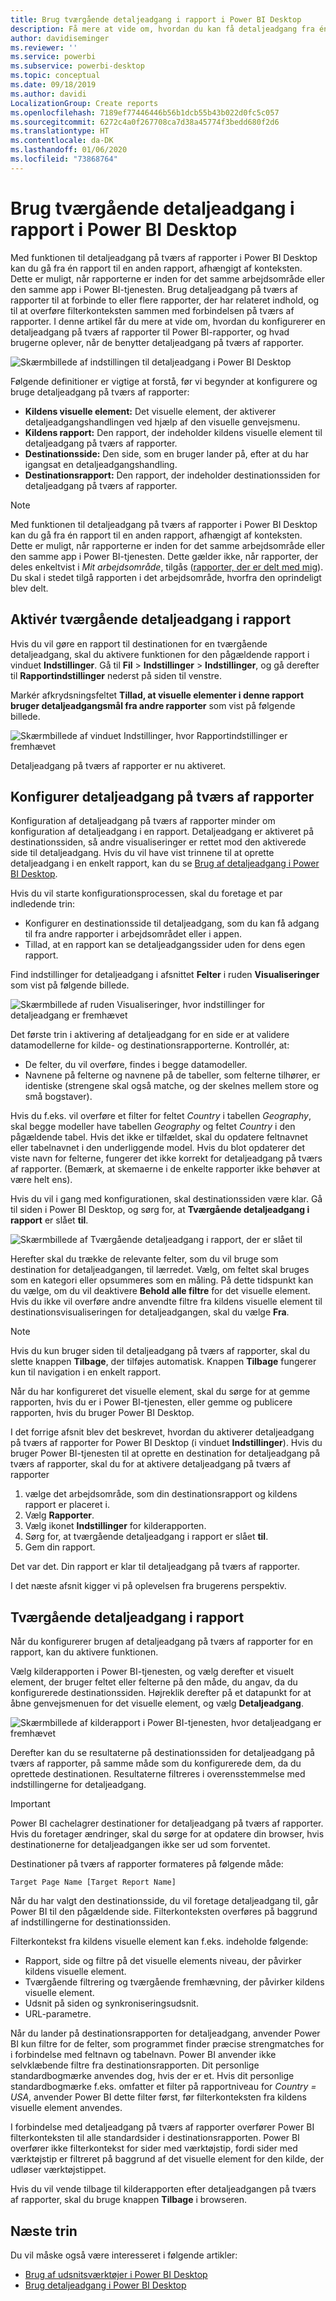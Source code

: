 ```yaml
---
title: Brug tværgående detaljeadgang i rapport i Power BI Desktop
description: Få mere at vide om, hvordan du kan få detaljeadgang fra én rapport til en anden i Power BI Desktop
author: davidiseminger
ms.reviewer: ''
ms.service: powerbi
ms.subservice: powerbi-desktop
ms.topic: conceptual
ms.date: 09/18/2019
ms.author: davidi
LocalizationGroup: Create reports
ms.openlocfilehash: 7189ef77446446b56b1dcb55b43b022d0fc5c057
ms.sourcegitcommit: 6272c4a0f267708ca7d38a45774f3bedd680f2d6
ms.translationtype: HT
ms.contentlocale: da-DK
ms.lasthandoff: 01/06/2020
ms.locfileid: "73868764"
---
```

# <a name="use-cross-report-drillthrough-in-power-bi-desktop"></a>Brug tværgående detaljeadgang i rapport i Power BI Desktop

Med funktionen til detaljeadgang på tværs af rapporter i Power BI Desktop kan du gå fra én rapport til en anden rapport, afhængigt af konteksten. Dette er muligt, når rapporterne er inden for det samme arbejdsområde eller den samme app i Power BI-tjenesten. Brug detaljeadgang på tværs af rapporter til at forbinde to eller flere rapporter, der har relateret indhold, og til at overføre filterkonteksten sammen med forbindelsen på tværs af rapporter. I denne artikel får du mere at vide om, hvordan du konfigurerer en detaljeadgang på tværs af rapporter til Power BI-rapporter, og hvad brugerne oplever, når de benytter detaljeadgang på tværs af rapporter.

![Skærmbillede af indstillingen til detaljeadgang i Power BI Desktop](media/desktop-cross-report-drill-through/cross-report-drill-through-01.png)

Følgende definitioner er vigtige at forstå, før vi begynder at konfigurere og bruge detaljeadgang på tværs af rapporter:

* **Kildens visuelle element:** Det visuelle element, der aktiverer detaljeadgangshandlingen ved hjælp af den visuelle genvejsmenu.
* **Kildens rapport:** Den rapport, der indeholder kildens visuelle element til detaljeadgang på tværs af rapporter.
* **Destinationsside:** Den side, som en bruger lander på, efter at du har igangsat en detaljeadgangshandling.
* **Destinationsrapport:** Den rapport, der indeholder destinationssiden for detaljeadgang på tværs af rapporter.


> [!NOTE]
> Med funktionen til detaljeadgang på tværs af rapporter i Power BI Desktop kan du gå fra én rapport til en anden rapport, afhængigt af konteksten. Dette er muligt, når rapporterne er inden for det samme arbejdsområde eller den samme app i Power BI-tjenesten. Dette gælder ikke, når rapporter, der deles enkeltvist i *Mit arbejdsområde*, tilgås ([rapporter, der er delt med mig](service-share-dashboards.md#share-a-dashboard-or-report)). Du skal i stedet tilgå rapporten i det arbejdsområde, hvorfra den oprindeligt blev delt.


## <a name="enable-cross-report-drillthrough"></a>Aktivér tværgående detaljeadgang i rapport

Hvis du vil gøre en rapport til destinationen for en tværgående detaljeadgang, skal du aktivere funktionen for den pågældende rapport i vinduet **Indstillinger**. Gå til **Fil** > **Indstillinger** > **Indstillinger**, og gå derefter til **Rapportindstillinger** nederst på siden til venstre.

Markér afkrydsningsfeltet **Tillad, at visuelle elementer i denne rapport bruger detaljeadgangsmål fra andre rapporter** som vist på følgende billede.

![Skærmbillede af vinduet Indstillinger, hvor Rapportindstillinger er fremhævet](media/desktop-cross-report-drill-through/cross-report-drill-through-02.png)

Detaljeadgang på tværs af rapporter er nu aktiveret.

## <a name="set-up-cross-report-drillthrough"></a>Konfigurer detaljeadgang på tværs af rapporter

Konfiguration af detaljeadgang på tværs af rapporter minder om konfiguration af detaljeadgang i en rapport. Detaljeadgang er aktiveret på destinationssiden, så andre visualiseringer er rettet mod den aktiverede side til detaljeadgang. Hvis du vil have vist trinnene til at oprette detaljeadgang i en enkelt rapport, kan du se [Brug af detaljeadgang i Power BI Desktop](desktop-drillthrough.md).

Hvis du vil starte konfigurationsprocessen, skal du foretage et par indledende trin:

* Konfigurer en destinationsside til detaljeadgang, som du kan få adgang til fra andre rapporter i arbejdsområdet eller i appen.
* Tillad, at en rapport kan se detaljeadgangssider uden for dens egen rapport.

Find indstillinger for detaljeadgang i afsnittet **Felter** i ruden **Visualiseringer** som vist på følgende billede.

![Skærmbillede af ruden Visualiseringer, hvor indstillinger for detaljeadgang er fremhævet](media/desktop-cross-report-drill-through/cross-report-drill-through-03.png)

Det første trin i aktivering af detaljeadgang for en side er at validere datamodellerne for kilde- og destinationsrapporterne. Kontrollér, at: 

* De felter, du vil overføre, findes i begge datamodeller.
* Navnene på felterne og navnene på de tabeller, som felterne tilhører, er identiske (strengene skal også matche, og der skelnes mellem store og små bogstaver).

Hvis du f.eks. vil overføre et filter for feltet *Country* i tabellen *Geography*, skal begge modeller have tabellen *Geography* og feltet *Country* i den pågældende tabel. Hvis det ikke er tilfældet, skal du opdatere feltnavnet eller tabelnavnet i den underliggende model. Hvis du blot opdaterer det viste navn for felterne, fungerer det ikke korrekt for detaljeadgang på tværs af rapporter. (Bemærk, at skemaerne i de enkelte rapporter ikke behøver at være helt ens).

Hvis du vil i gang med konfigurationen, skal destinationssiden være klar. Gå til siden i Power BI Desktop, og sørg for, at **Tværgående detaljeadgang i rapport** er slået **til**. 

![Skærmbillede af Tværgående detaljeadgang i rapport, der er slået til](media/desktop-cross-report-drill-through/cross-report-drill-through-03.png)

Herefter skal du trække de relevante felter, som du vil bruge som destination for detaljeadgangen, til lærredet. Vælg, om feltet skal bruges som en kategori eller opsummeres som en måling. På dette tidspunkt kan du vælge, om du vil deaktivere **Behold alle filtre** for det visuelle element. Hvis du ikke vil overføre andre anvendte filtre fra kildens visuelle element til destinationsvisualiseringen for detaljeadgangen, skal du vælge **Fra**.

> [!NOTE]
> Hvis du kun bruger siden til detaljeadgang på tværs af rapporter, skal du slette knappen **Tilbage**, der tilføjes automatisk. Knappen **Tilbage** fungerer kun til navigation i en enkelt rapport. 

Når du har konfigureret det visuelle element, skal du sørge for at gemme rapporten, hvis du er i Power BI-tjenesten, eller gemme og publicere rapporten, hvis du bruger Power BI Desktop.

I det forrige afsnit blev det beskrevet, hvordan du aktiverer detaljeadgang på tværs af rapporter for Power BI Desktop (i vinduet **Indstillinger**). Hvis du bruger Power BI-tjenesten til at oprette en destination for detaljeadgang på tværs af rapporter, skal du for at aktivere detaljeadgang på tværs af rapporter 

1. vælge det arbejdsområde, som din destinationsrapport og kildens rapport er placeret i.
2. Vælg **Rapporter**.
3. Vælg ikonet **Indstillinger** for kilderapporten.
4. Sørg for, at tværgående detaljeadgang i rapport er slået **til**.
5. Gem din rapport.

Det var det. Din rapport er klar til detaljeadgang på tværs af rapporter. 

I det næste afsnit kigger vi på oplevelsen fra brugerens perspektiv.

## <a name="cross-report-drillthrough-experience"></a>Tværgående detaljeadgang i rapport

Når du konfigurerer brugen af detaljeadgang på tværs af rapporter for en rapport, kan du aktivere funktionen.

Vælg kilderapporten i Power BI-tjenesten, og vælg derefter et visuelt element, der bruger feltet eller felterne på den måde, du angav, da du konfigurerede destinationssiden. Højreklik derefter på et datapunkt for at åbne genvejsmenuen for det visuelle element, og vælg **Detaljeadgang**.

![Skærmbillede af kilderapport i Power BI-tjenesten, hvor detaljeadgang er fremhævet](media/desktop-cross-report-drill-through/cross-report-drill-through-01.png)

Derefter kan du se resultaterne på destinationssiden for detaljeadgang på tværs af rapporter, på samme måde som du konfigurerede dem, da du oprettede destinationen. Resultaterne filtreres i overensstemmelse med indstillingerne for detaljeadgang.

> [!IMPORTANT]
> Power BI cachelagrer destinationer for detaljeadgang på tværs af rapporter. Hvis du foretager ændringer, skal du sørge for at opdatere din browser, hvis destinationerne for detaljeadgangen ikke ser ud som forventet. 

Destinationer på tværs af rapporter formateres på følgende måde: 

`Target Page Name [Target Report Name]`

Når du har valgt den destinationsside, du vil foretage detaljeadgang til, går Power BI til den pågældende side. Filterkonteksten overføres på baggrund af indstillingerne for destinationssiden. 

Filterkontekst fra kildens visuelle element kan f.eks. indeholde følgende: 

* Rapport, side og filtre på det visuelle elements niveau, der påvirker kildens visuelle element. 
* Tværgående filtrering og tværgående fremhævning, der påvirker kildens visuelle element. 
* Udsnit på siden og synkroniseringsudsnit.
* URL-parametre.

Når du lander på destinationsrapporten for detaljeadgang, anvender Power BI kun filtre for de felter, som programmet finder præcise strengmatches for i forbindelse med feltnavn og tabelnavn. Power BI anvender ikke selvklæbende filtre fra destinationsrapporten. Dit personlige standardbogmærke anvendes dog, hvis der er et. Hvis dit personlige standardbogmærke f.eks. omfatter et filter på rapportniveau for *Country = USA*, anvender Power BI dette filter først, før filterkonteksten fra kildens visuelle element anvendes. 

I forbindelse med detaljeadgang på tværs af rapporter overfører Power BI filterkonteksten til alle standardsider i destinationsrapporten. Power BI overfører ikke filterkontekst for sider med værktøjstip, fordi sider med værktøjstip er filtreret på baggrund af det visuelle element for den kilde, der udløser værktøjstippet.

Hvis du vil vende tilbage til kilderapporten efter detaljeadgangen på tværs af rapporter, skal du bruge knappen **Tilbage** i browseren. 

## <a name="next-steps"></a>Næste trin

Du vil måske også være interesseret i følgende artikler:

* [Brug af udsnitsværktøjer i Power BI Desktop](visuals/power-bi-visualization-slicers.md)
* [Brug detaljeadgang i Power BI Desktop](desktop-drillthrough.md)

